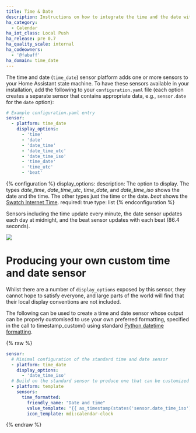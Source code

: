 ```yaml
---
title: Time & Date
description: Instructions on how to integrate the time and the date within Home Assistant.
ha_category:
  - Calendar
ha_iot_class: Local Push
ha_release: pre 0.7
ha_quality_scale: internal
ha_codeowners:
  - '@fabaff'
ha_domain: time_date
---
```


The time and date (`time_date`) sensor platform adds one or more sensors to your Home Assistant state machine.
To have these sensors available in your installation, add the following to your `configuration.yaml` file (each option creates a separate sensor that contains appropriate data, e.g.,  `sensor.date` for the `date` option):

```yaml
# Example configuration.yaml entry
sensor:
  - platform: time_date
    display_options:
      - 'time'
      - 'date'
      - 'date_time'
      - 'date_time_utc'
      - 'date_time_iso'
      - 'time_date'
      - 'time_utc'
      - 'beat'
```


{% configuration %}
display_options:
  description: The option to display. The types *date_time*, *date_time_utc*, *time_date*, and *date_time_iso* shows the date and the time. The other types just the time or the date. *beat* shows the [Swatch Internet Time](https://2020.swatch.com/en_my/internet-time/).
  required: true
  type: list
{% endconfiguration %}


Sensors including the time update every minute, the date sensor updates each day at midnight, and the beat sensor updates with each beat (86.4 seconds).

<p class='img'>
  <img src='/images/screenshots/time_date.png' />
</p>

# Producing your own custom time and date sensor

Whilst there are a number of `display_options` exposed by this sensor, they cannot hope to satisfy everyone, and large parts of the world will find that their local display conventions are not included.

The following can be used to create a time and date sensor whose output can be properly customised to use your own preferred formatting, specified in the call to timestamp_custom() using standard [Python datetime formatting](https://docs.python.org/3.8/library/datetime.html#strftime-and-strptime-behavior).

{% raw %}

```yaml
sensor:
  # Minimal configuration of the standard time and date sensor
  - platform: time_date
    display_options:
      - 'date_time_iso'
  # Build on the standard sensor to produce one that can be customized    
  - platform: template
    sensors:
      time_formatted:
        friendly_name: "Date and time"
        value_template: "{{ as_timestamp(states('sensor.date_time_iso')) | timestamp_custom('%A %B %-d, %-I:%M %p') }}"
        icon_template: mdi:calendar-clock
```

{% endraw %}
